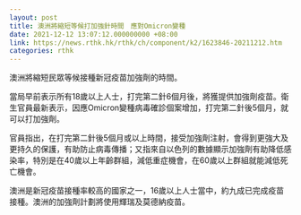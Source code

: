 ```yaml
---
layout: post
title: 澳洲將縮短等候打加強針時間　應對Omicron變種
date: 2021-12-12 13:07:12.000000000 +08:00
link: https://news.rthk.hk/rthk/ch/component/k2/1623846-20211212.htm
categories: rthk
---
```


澳洲將縮短民眾等候接種新冠疫苗加強劑的時間。

當局早前表示所有18歲以上人士，打完第二針6個月後，將獲提供加強劑疫苗。衛生官員最新表示，因應Omicron變種病毒確診個案增加，打完第二針後5個月，就可以打加強劑。

官員指出，在打完第二針後5個月或以上時間，接受加強劑注射，會得到更強大及更持久的保護，有助防止病毒傳播；又指來自以色列的數據顯示加強劑有助降低感染率，特別是在40歲以上年齡群組，減低重症機會，在60歲以上群組就能減低死亡機會。

澳洲是新冠疫苗接種率較高的國家之一，16歲以上人士當中，約九成已完成疫苗接種。澳洲的加強劑計劃將使用輝瑞及莫德納疫苗。
